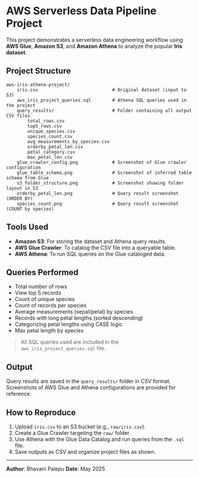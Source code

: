 # AWS Serverless Data Pipeline Project

This project demonstrates a serverless data engineering workflow using **AWS Glue**, **Amazon S3**, and **Amazon Athena** to analyze the popular **Iris dataset**.

## Project Structure

```
aws-iris-athena-project/
    iris.csv                            # Original dataset (input to S3)
    aws_iris_project_queries.sql        # Athena SQL queries used in the project
    query_results/                      # Folder containing all output CSV files
        total_rows.csv
        top5_rows.csv
        unique_species.csv
        species_count.csv
        avg_measurements_by_species.csv
        orderby_petal_len.csv
        petal_category.csv
        max_petal_len.csv
    glue_crawler_config.png             # Screenshot of Glue crawler configuration
    glue_table_schema.png               # Screenshot of inferred table schema from Glue
    s3_folder_structure.png             # Screenshot showing folder layout in S3
    orderby_petal_len.png               # Query result screenshot (ORDER BY)
    species_count.png                   # Query result screenshot (COUNT by species)
```

## Tools Used

- **Amazon S3**: For storing the dataset and Athena query results.
- **AWS Glue Crawler**: To catalog the CSV file into a queryable table.
- **AWS Athena**: To run SQL queries on the Glue cataloged data.

## Queries Performed

- Total number of rows
- View top 5 records
- Count of unique species
- Count of records per species
- Average measurements (sepal/petal) by species
- Records with long petal lengths (sorted descending)
- Categorizing petal lengths using CASE logic
- Max petal length by species

> All SQL queries used are included in the `aws_iris_project_queries.sql` file.

## Output

Query results are saved in the `query_results/` folder in CSV format. Screenshots of AWS Glue and Athena configurations are provided for reference.

## How to Reproduce

1. Upload `iris.csv` to an S3 bucket (e.g., `raw/iris.csv`).
2. Create a Glue Crawler targeting the `raw/` folder.
3. Use Athena with the Glue Data Catalog and run queries from the `.sql` file.
4. Save outputs as CSV and organize project files as shown.

---

**Author**: Bhavani Palepu 
**Date**: May 2025
